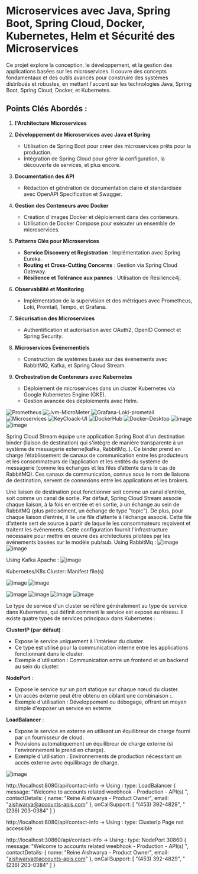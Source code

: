 # Microservices avec Java, Spring Boot, Spring Cloud, Docker, Kubernetes, Helm et Sécurité des Microservices

Ce projet explore la conception, le développement, et la gestion des applications basées sur les microservices. Il couvre des concepts fondamentaux et des outils avancés pour construire des systèmes distribués et robustes, en mettant l'accent sur les technologies Java, Spring Boot, Spring Cloud, Docker, et Kubernetes.

## Points Clés Abordés :

1. **l'Architecture Microservices**

2. **Développement de Microservices avec Java et Spring**

   - Utilisation de Spring Boot pour créer des microservices prêts pour la production.
   - Intégration de Spring Cloud pour gérer la configuration, la découverte de services, et plus encore.

3. **Documentation des API**

   - Rédaction et génération de documentation claire et standardisée avec OpenAPI Specification et Swagger.

4. **Gestion des Conteneurs avec Docker**

   - Création d'images Docker et déploiement dans des conteneurs.
   - Utilisation de Docker Compose pour exécuter un ensemble de microservices.

5. **Patterns Clés pour Microservices**

   - **Service Discovery et Registration** : Implémentation avec Spring Eureka.
   - **Routing et Cross-Cutting Concerns** : Gestion via Spring Cloud Gateway.
   - **Résilience et Tolérance aux pannes** : Utilisation de Resilience4j.

6. **Observabilité et Monitoring**

   - Implémentation de la supervision et des métriques avec Prometheus, Loki, Promtail, Tempo, et Grafana.

7. **Sécurisation des Microservices**

   - Authentification et autorisation avec OAuth2, OpenID Connect et Spring Security.

8. **Microservices Événementiels**

   - Construction de systèmes basés sur des événements avec RabbitMQ, Kafka, et Spring Cloud Stream.

9. **Orchestration de Conteneurs avec Kubernetes**

    - Déploiement de microservices dans un cluster Kubernetes via Google Kubernetes Engine (GKE).
    - Gestion avancée des déploiements avec Helm.

![Prometheus](https://github.com/user-attachments/assets/cf21c79a-2cca-4b3f-a855-d74e3553f194)
![Jvm-MicroMeter](https://github.com/user-attachments/assets/a5918457-98d5-476a-8d1e-07fd7e3389af)
![Grafana-Loki-prometail](https://github.com/user-attachments/assets/3c0156ac-654d-4343-ab84-639864cdb423)
![Microservices](https://github.com/user-attachments/assets/1a15c7ce-c810-4fb6-973c-984f9d3a1182)
![KeyCloack-UI](https://github.com/user-attachments/assets/ae2fc2d7-9eb0-455d-9f0e-8925d0b2077a)
![DockerHub](https://github.com/user-attachments/assets/e7ff1be9-35c3-4daf-8dce-fc07508095aa)
![Docker-Desktop](https://github.com/user-attachments/assets/b683342c-d070-4b3a-a4e8-224b148ddddf)
![image](https://github.com/user-attachments/assets/1ca20596-bdb5-4d33-823e-4ab3166ea7d2)
![image](https://github.com/user-attachments/assets/2f6726c9-8441-4bd3-95a8-7ceabd983780)

 
Spring Cloud Stream équipe une application Spring Boot d'un destination binder (liaison de destination) qui s'intègre de manière transparente à un système de messagerie externe(kafka, RabbitMq..). Ce binder prend en charge l’établissement de canaux de communication entre les producteurs et les consommateurs de l’application et les entités du système de messagerie (comme les échanges et les files d’attente dans le cas de RabbitMQ). Ces canaux de communication, connus sous le nom de liaisons de destination, servent de connexions entre les applications et les brokers.

Une liaison de destination peut fonctionner soit comme un canal d’entrée, soit comme un canal de sortie. Par défaut, Spring Cloud Stream associe chaque liaison, à la fois en entrée et en sortie, à un échange au sein de RabbitMQ (plus précisément, un échange de type "topic"). De plus, pour chaque liaison d’entrée, il lie une file d’attente à l’échange associé. Cette file d’attente sert de source à partir de laquelle les consommateurs reçoivent et traitent les événements. Cette configuration fournit l'infrastructure nécessaire pour mettre en œuvre des architectures pilotées par les événements basées sur le modèle pub/sub.
Using RabbitMq :
![image](https://github.com/user-attachments/assets/fb57429f-5e34-4ec2-9132-945f2391a94b)
![image](https://github.com/user-attachments/assets/da637817-b288-4793-864c-79aa143ed1d0)

Using Kafka Apache :
![image](https://github.com/user-attachments/assets/cbd4b31a-ed0f-413a-9c39-0d7a4e50e2e2)

Kubernetes/K8s Cluster:
Manifest file(s)

![image](https://github.com/user-attachments/assets/4c0417cb-d254-40f8-9b7a-e2fc0738f3b2)
![image](https://github.com/user-attachments/assets/a8200aa1-0757-4259-9272-d004c8b7a569)

![image](https://github.com/user-attachments/assets/579639b8-6062-4d27-8254-97913b92630b)
![image](https://github.com/user-attachments/assets/069995a1-c6e8-46f3-8c49-a30fb2e3005f)
![image](https://github.com/user-attachments/assets/db82b443-25ae-40b0-9c79-449672909768)
![image](https://github.com/user-attachments/assets/b700873c-43e4-44ff-a028-da3cdc635e02)

Le type de service d'un cluster se réfère généralement au type de service dans Kubernetes, qui définit comment le service est exposé au réseau. Il existe quatre types de services principaux dans Kubernetes :

**ClusterIP (par défaut)** :

- Expose le service uniquement à l'intérieur du cluster.
- Ce type est utilisé pour la communication interne entre les applications fonctionnant dans le cluster.
- Exemple d'utilisation : Communication entre un frontend et un backend au sein du cluster.

**NodePort** :

- Expose le service sur un port statique sur chaque nœud du cluster.
- Un accès externe peut être obtenu en ciblant une combinaison <NodeIP>:<NodePort>.
- Exemple d'utilisation : Développement ou débogage, offrant un moyen simple d'exposer un service en externe.

**LoadBalancer** :

- Expose le service en externe en utilisant un équilibreur de charge fourni par un fournisseur de cloud.
- Provisions automatiquement un équilibreur de charge externe (si l'environnement le prend en charge).
- Exemple d'utilisation : Environnements de production nécessitant un accès externe avec équilibrage de charge.

![image](https://github.com/user-attachments/assets/a1b0ccdc-36be-4fc4-98ae-9d03d73f6073)

http://localhost:8080/api/contact-info  -> Using : type: LoadBalancer
{
message: "Welcome to  accounts related weebhook - Production - API(s) ",
contactDetails: {
name: "Reine Aishwarya - Product Owner",
email: "aishwarya@accounts-apis.com"
},
onCallSupport: [
"(453) 392-4829",
"(236) 203-0384"
]
}

http://localhost:8080/api/contact-info  -> Using : type: ClusterIp
Page not accessible 

http://localhost:30860/api/contact-info  -> Using : type: NodePort 30860
{
message: "Welcome to  accounts related weebhook - Production - API(s) ",
contactDetails: {
name: "Reine Aishwarya - Product Owner",
email: "aishwarya@accounts-apis.com"
},
onCallSupport: [
"(453) 392-4829",
"(236) 203-0384"
]
}
